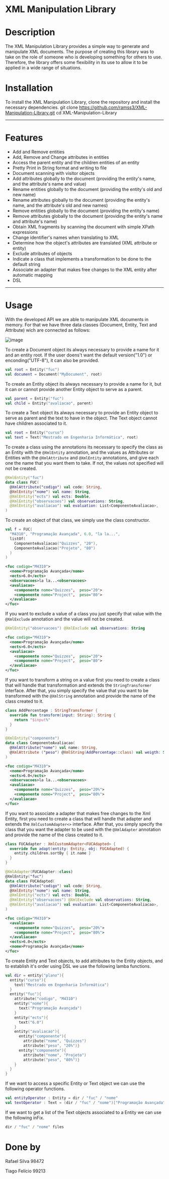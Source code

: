 # XML Manipulation Library

# Description
The XML Manipulation Library provides a simple way to generate and manipulate XML documents. The purpose of creating this library was to take on the role of someone who is developing something for others to use. Therefore, the library offers some flexibility in its use to allow it to be applied in a wide range of situations.

# Installation
To install the XML Manipulation Library, clone the repository and install the necessary dependencies.
git clone https://github.com/ramss3/XML-Manipulation-Library.git
cd XML-Manipulation-Library

* * *

# Features
- Add and Remove entities
- Add, Remove and Change attributes in entities
- Access the parent entity and the children entities of an entity
- Pretty Print in String format and writing to file
- Document scanning with visitor objects
- Add attributes globally to the document (providing the entity's name, and the attribute's name and value)
- Rename entities globally to the document (providing the entity's old and new name)
- Rename attributes globally to the document (providing the entity's name, and the attribute's old and new names)
- Remove entities globally to the document (providing the entity's name)
- Remove attributes globally to the document (providing the entity's name and attribute's name)
- Obtain XML fragments by scanning the document with simple XPath expressions
- Change identifier's names when translating to XML
- Determine how the object's attributes are translated (XML attribute or entity)
- Exclude attributes of objects
- Indicate a class that implements a transformation to be done to the default string
- Associate an adapter that makes free changes to the XML entity after automatic mapping
- DSL

* * *

# Usage
With the developed API we are able to manipulate XML documents in memory. For that we have three data classes (Document, Entity, Text and Attribute) wich are connected as follows:

![image](https://github.com/ramss3/XML-Manipulation-Library/assets/114669069/049d4190-6d69-423d-997c-17cdc66febcc)


To create a Document object its always necessary to provide a name for it and an entity root. If the user doens't want the default version("1.0") or enconding("UTF-8"), it can also be provided.
```Kotlin
val root = Entity("fuc")
val document = Document("MyDocument", root)
```
To create an Entity object its always necessary to provide a name for it, but it can or cannot provide another Entity object to serve as a parent.
```Kotlin
val parent = Entity("fuc")
val child = Entity("avaliacao", parent)
```
To create a Text object its always necessary to provide an Entity object to serve as parent and the text to have in the object. The Text object cannot have children associated to it.
```Kotlin
val root = Entity("curso")
val text = Text("Mestrado em Engenharia Informática", root)
```

To create a class using the annotations its necessary to specify the class as an Entity with the `@XmlEntity` annotation, and the values as Attributes or Entities with the `@XmlAttribute` and `@XmlEntity` annotations, and give each one the name that you want them to take. If not, the values not specified will not be created.
```Kotlin
@XmlEntity("fuc")
data class FUC(
  @XmlAttribute("codigo") val code: String,
  @XmlEntity("nome") val name: String,
  @XmlEntity("ects") val ects: Double,
  @XmlEntity("observacoes") val observations: String,
  @XmlEntity("avaliacao") val evaluation: List<ComponenteAvaliacao>,
)
```
To create an object of that class, we simply use the class constructor.
```Kotlin
val f = FUC(
  "M4310", "Programação Avançada", 6.0, "la la...",
  listOf(
    ComponenteAvaliacao("Quizzes", "20"),
    ComponenteAvaliacao("Projeto", "80")
  )
)
```
```XML
<fuc codigo="M4310">
  <nome>Programação Avançada</nome>
  <ects>6.0</ects>
  <observacoes>la la...<observacoes>
  <avaliacao>
    <componente nome="Quizzes",  peso="20">
    <componente nome="Project",  peso="80">
  </avaliacao>
</fuc>
```
If you want to exclude a value of a class you just specify that value with the `@XmlExclude` annotation and the value will not be created.
```Kotlin
@XmlEntity("observacoes") @XmlExclude val observations: String
```
```XML
<fuc codigo="M4310">
  <nome>Programação Avançada</nome>
  <ects>6.0</ects>
  <avaliacao>
    <componente nome="Quizzes",  peso="20">
    <componente nome="Project",  peso="80">
  </avaliacao>
</fuc>
```
If you want to transform a string on a value first you need to create a class that will handle that transformation and extends the `StringTransformer` interface. After that, you simply specify the value that you want to be transformed with the `@XmlString` annotation and provide the name of the class created to it.
```Kotlin
class AddPercentage : StringTransformer {
  override fun transform(input: String): String {
    return "$input%"
  }
}
```
```Kotlin
@XmlEntity("componente")
data class ComponenteAvaliacao(
  @XmlAttribute("nome") val name: String,
  @XmlAttribute ("peso") @XmlString(AddPercentage::class) val weigth: String,
)
```
```XML
<fuc codigo="M4310">
  <nome>Programação Avançada</nome>
  <ects>6.0</ects>
  <observacoes>la la...<observacoes>
  <avaliacao>
    <componente nome="Quizzes",  peso="20%">
    <componente nome="Project",  peso="80%">
  </avaliacao>
</fuc>
```
If you want to associate a adapter that makes free changes to the Xml Entity, first you need to create a class that will handle that adapter and extends the `XmlCustomAdapter<>` interface. After that, you simply specify the class that you want the adapter to be used with the `@XmlAdapter` annotation and provide the name of the class created to it.
```Kotlin
class FUCAdapter : XmlCustomAdapter<FUCAdapted> {
  override fun adapt(entity: Entity, obj: FUCAdapted) {
    entity.children.sortBy { it.name }
  }
}
```
```Kotlin
@XmlAdapter(FUCAdapter::class)
@XmlEntity("fuc")
data class FUCAdapted(
  @XmlAttribute("codigo") val code: String,
  @XmlEntity("nome") val name: String,
  @XmlEntity("ects") val ects: Double,
  @XmlEntity("observacoes") @XmlExclude val observations: String,
  @XmlEntity("avaliacao") val evaluation: List<ComponenteAvaliacao>,
)
```
```XML
<fuc codigo="M4310">
  <avaliacao>
    <componente nome="Quizzes",  peso="20%">
    <componente nome="Project",  peso="80%">
  </avaliacao>
  <ects>6.0</ects>
  <nome>Programação Avançada</nome>
</fuc>
```

To create Entity and Text objects, to add attributes to the Entity objects, and to establish it's order using DSL we use the following lamba functions.
```Kotlin
val dir = entity("plano"){
  entity("curso"){
    text("Mestrado em Engenharia Informática")
  }
  entity("fuc"){
    attribute("codigo", "M4310")
    entity("nome"){
      text("Programação Avançada")
    }
    entity("ects"){
      text("6.0")
    }
    entity("avaliacao"){
      entity("componente"){
        attribute("nome", "Quizzes")
        attribute("peso", "20%")}
      entity("componente"){
        attribute("nome", "Projeto")
        attribute("peso", "80%")}
    }
  }
}
```
If we want to access a specific Entity or Text object we can use the following operator functions.
```Kotlin
val entityOperator : Entity = dir / "fuc" / "nome"
val textOperator : Text = (dir / "fuc" / "nome")["Programação Avançada"]
```
If we want to get a list of the Text objects associated to a Entity we can use the following inFix.
```Kotlin
dir / "fuc" / "nome" files
```

# Done by

Rafael Silva 98472

Tiago Felício 99213

